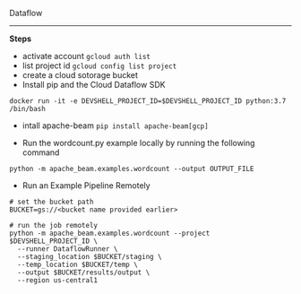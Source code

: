 Dataflow
***

**Steps**

- activate account  `gcloud auth list`
- list project id `gcloud config list project`
- create a cloud sotorage bucket
- Install pip and the Cloud Dataflow SDK

```
docker run -it -e DEVSHELL_PROJECT_ID=$DEVSHELL_PROJECT_ID python:3.7 /bin/bash
```

- intall apache-beam `pip install apache-beam[gcp]`

- Run the wordcount.py example locally by running the following command
```
python -m apache_beam.examples.wordcount --output OUTPUT_FILE
```
- Run an Example Pipeline Remotely

```
# set the bucket path
BUCKET=gs://<bucket name provided earlier>

# run the job remotely
python -m apache_beam.examples.wordcount --project $DEVSHELL_PROJECT_ID \
  --runner DataflowRunner \
  --staging_location $BUCKET/staging \
  --temp_location $BUCKET/temp \
  --output $BUCKET/results/output \
  --region us-central1
```